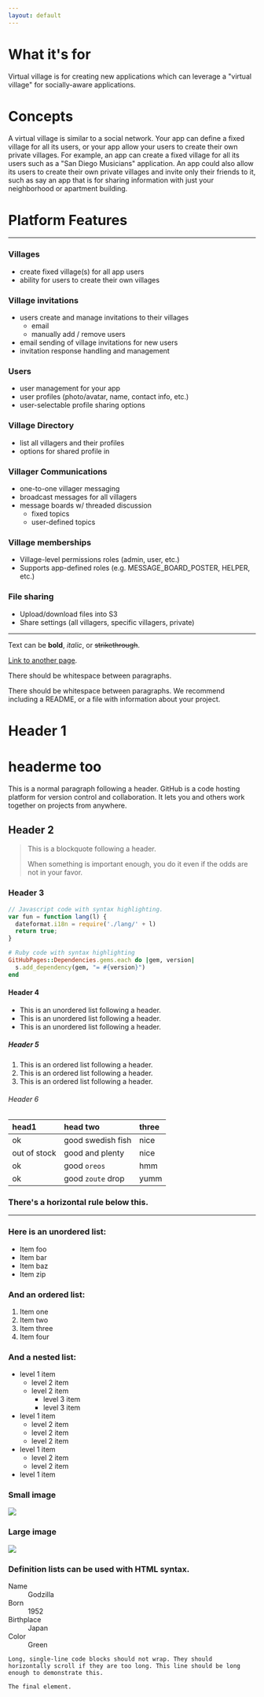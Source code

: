 ```yaml
---
layout: default
---
```


# What it's for

Virtual village is for creating new applications which can leverage a "virtual village"
for socially-aware applications.

# Concepts

A virtual village is similar to a social network. Your app can define a fixed village for all its users, or your app allow your users to create their own private villages. For example, an app can create a fixed village for all its users such as a "San Diego Musicians" application. An app could also allow its users to create their own private villages and invite only their friends to it, such as say an app that is for sharing information with just your neighborhood or apartment building.  

# Platform Features
* * *
### Villages
- create fixed village(s) for all app users
- ability for users to create their own villages

### Village invitations
- users create and manage invitations to their villages
  - email
  - manually add / remove users
- email sending of village invitations for new users
- invitation response handling and management

### Users
- user management for your app
- user profiles (photo/avatar, name, contact info, etc.)
- user-selectable profile sharing options

### Village Directory
- list all villagers and their profiles
- options for shared profile in

### Villager Communications    
- one-to-one villager messaging
- broadcast messages for all villagers
- message boards w/ threaded discussion
  - fixed topics
  - user-defined topics

### Village memberships
- Village-level permissions roles (admin, user, etc.)
- Supports app-defined roles (e.g. MESSAGE_BOARD_POSTER, HELPER, etc.)

### File sharing
- Upload/download files into S3
- Share settings (all villagers, specific villagers, private)



-----  

Text can be **bold**, _italic_, or ~~strikethrough~~.

[Link to another page](another-page).

There should be whitespace between paragraphs.

There should be whitespace between paragraphs. We recommend including a README, or a file with information about your project.

# [](#header-1)Header 1

# headerme too

This is a normal paragraph following a header. GitHub is a code hosting platform for version control and collaboration. It lets you and others work together on projects from anywhere.

## [](#header-2)Header 2

> This is a blockquote following a header.
>
> When something is important enough, you do it even if the odds are not in your favor.

### [](#header-3)Header 3

```js
// Javascript code with syntax highlighting.
var fun = function lang(l) {
  dateformat.i18n = require('./lang/' + l)
  return true;
}
```

```ruby
# Ruby code with syntax highlighting
GitHubPages::Dependencies.gems.each do |gem, version|
  s.add_dependency(gem, "= #{version}")
end
```

#### [](#header-4)Header 4

*   This is an unordered list following a header.
*   This is an unordered list following a header.
*   This is an unordered list following a header.

##### [](#header-5)Header 5

1.  This is an ordered list following a header.
2.  This is an ordered list following a header.
3.  This is an ordered list following a header.

###### [](#header-6)Header 6

| head1        | head two          | three |
|:-------------|:------------------|:------|
| ok           | good swedish fish | nice  |
| out of stock | good and plenty   | nice  |
| ok           | good `oreos`      | hmm   |
| ok           | good `zoute` drop | yumm  |

### There's a horizontal rule below this.

* * *

### Here is an unordered list:

*   Item foo
*   Item bar
*   Item baz
*   Item zip

### And an ordered list:

1.  Item one
1.  Item two
1.  Item three
1.  Item four

### And a nested list:

- level 1 item
  - level 2 item
  - level 2 item
    - level 3 item
    - level 3 item
- level 1 item
  - level 2 item
  - level 2 item
  - level 2 item
- level 1 item
  - level 2 item
  - level 2 item
- level 1 item

### Small image

![](https://assets-cdn.github.com/images/icons/emoji/octocat.png)

### Large image

![](https://guides.github.com/activities/hello-world/branching.png)


### Definition lists can be used with HTML syntax.

<dl>
<dt>Name</dt>
<dd>Godzilla</dd>
<dt>Born</dt>
<dd>1952</dd>
<dt>Birthplace</dt>
<dd>Japan</dd>
<dt>Color</dt>
<dd>Green</dd>
</dl>

```
Long, single-line code blocks should not wrap. They should horizontally scroll if they are too long. This line should be long enough to demonstrate this.
```

```
The final element.
```
